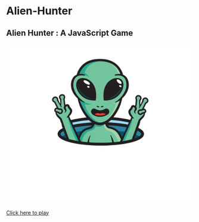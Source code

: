 # Alien-Hunter
## Alien Hunter : A JavaScript Game
![alien](assets/images/Alien.png)

[Click here to play](https://4nmolchaudhary.github.io/Alien-Hunter/)

